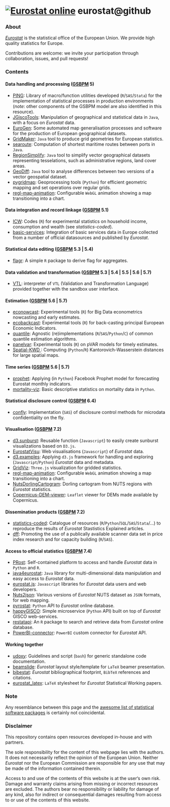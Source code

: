 
[![Eurostat online]( https://img.shields.io/badge/everything_starts_here-go_social!-blue.png?style=plastic)]( https://github.com/eurostat/) 
eurostat@github
===============

### About

[_Eurostat_](http://ec.europa.eu/eurostat) is the statistical office of the European Union. We provide high quality statistics for Europe.

Contributions are welcome: we invite your participation through collaboration, issues, and pull requests!

### Contents

#### Data handling and processing ([GSBPM](https://statswiki.unece.org/display/GSBPM/Generic+Statistical+Business+Process+Model) 5)

* [PING](https://github.com/eurostat/PING): Library of macro/function utilities developed (`R`/`SAS`/`Stata`) for the implementation of statistical processes in production environments (_note_: other components of the GSBPM model are also identified in this resource).
* [JGiscoTools](https://github.com/eurostat/JGiscoTools): Manipulation of geographical and statistical data in `Java`, with a focus on _Eurostat_ data.
* [EuroGen](https://github.com/eurostat/EuroGen): Some automated map generalisation processes and software for the production of European geographical datasets.
* [GridMaker](https://github.com/eurostat/GridMaker): `Java` tool to produce grid geometries for European statistics.
* [searoute](https://github.com/eurostat/searoute): Computation of shortest maritime routes between ports in `Java`.
* [RegionSimplify](https://github.com/eurostat/RegionSimplify): `Java` tool to simplify vector geographical datasets representing tesselations, such as administrative regions, land cover areas. 
* [GeoDiff](https://github.com/eurostat/GeoDiff): `Java` tool to analyse differences between two versions of a vector geospatial dataset.
* [pygridmap](https://github.com/eurostat/pygridmap): Geoprocessing tools (`Python`) for efficient geometric mapping and set operations over regular grids.
* [regl-map-animation](https://github.com/eurostat/regl-map-animation): Configurable `WebGL` animation showing a map transitioning into a chart. 

#### Data integration and record linkage ([GSBPM](https://statswiki.unece.org/display/GSBPM/Generic+Statistical+Business+Process+Model) 5.1)

* [ICW](https://github.com/eurostat/ICW): Codes (`R`) for experimental statistics on household income, consumption and wealth (see _statistics-coded_).
* [basic-services](https://github.com/eurostat/basic-services): Integration of basic services data in Europe collected from a number of official datasources and published by _Eurostat_.

#### Statistical data editing ([GSBPM](https://statswiki.unece.org/display/GSBPM/Generic+Statistical+Business+Process+Model) 5.3 | 5.4)

* [flagr](https://github.com/eurostat/flagr): A simple `R` package to derive flag for aggregates.

#### Data validation and transformation ([GSBPM](https://statswiki.unece.org/display/GSBPM/Generic+Statistical+Business+Process+Model) 5.3 | 5.4 | 5.5 | 5.6 | 5.7)

* [VTL](https://github.com/eurostat/VTL): interpreter of `VTL` (Validation and Transformation Language) provided together with the sandbox user interface.

#### Estimation ([GSBPM](https://statswiki.unece.org/display/GSBPM/Generic+Statistical+Business+Process+Model) 5.6 | 5.7)

* [econowcast](https://github.com/eurostat/econowcast): Experimental tools (`R`) for Big Data econometrics nowcasting and early estimates.
* [ecobackcast](https://github.com/eurostat/ecobackcast): Experimental tools (`R`) for back-casting principal European Economic Indicators. 
* [quantile](https://github.com/eurostat/quantile): Agnostic (re)implementations (`R`/`SAS`/`Python`/`C`) of common quantile estimation algorithms.
* [panelvar](https://github.com/eurostat/panelvar): Experimental tools (`R`) on pVAR models for timely estimates. 
* [Spatial-KWD ](https://github.com/eurostat/Spatial-KWD ): Computing (`Python`/`R`) Kantorovich-Wasserstein distances for large spatial maps.

#### Time series ([GSBPM](https://statswiki.unece.org/display/GSBPM/Generic+Statistical+Business+Process+Model) 5.6 | 5.7)

* [prophet](https://github.com/eurostat/prophet): Applying (in `Python`) Facebook Prophet model for forecasting Eurostat monthly indicators.
* [mortality-viz](https://github.com/eurostat/mortality-viz): Basic descriptive statistics on mortality data in `Python`.

#### Statistical disclosure control ([GSBPM](https://statswiki.unece.org/display/GSBPM/Generic+Statistical+Business+Process+Model) 6.4)

* [confly](https://github.com/eurostat/confly): Implementation (`SAS`) of disclosure control methods for microdata confidentiality on the fly.

#### Visualisation ([GSBPM](https://statswiki.unece.org/display/GSBPM/Generic+Statistical+Business+Process+Model) 7.2)

* [d3.sunburst](https://github.com/eurostat/d3.sunburst): Reusable function (`Javascript`) to easily create sunburst visualizations based on `D3.js`.
* [EurostatVisu](https://github.com/eurostat/EurostatVisu): Web visualisations (`Javascript`) of _Eurostat_ data.
* [d3.examples](https://github.com/eurostat/d3.examples): Applying `d3.js` framework for handling and exploring (`Javascript`/`Python`) _Eurostat_ data and metadata.
* [GridViz](https://github.com/eurostat/GridViz): `Three.js` visualization for gridded statistics. 
* [regl-map-animation](https://github.com/eurostat/regl-map-animation): Configurable `WebGL` animation showing a map transitioning into a chart.
* [NutsDorlingCartogram](https://github.com/eurostat/NutsDorlingCartogram): Dorling cartogram from NUTS regions with _Eurostat_ statistics.
* [Copernicus-DEM-viewer](https://github.com/eurostat/Copernicus-DEM-viewer): `Leaflet` viewer for DEMs made available by Copernicus.

#### Dissemination products ([GSBPM](https://statswiki.unece.org/display/GSBPM/Generic+Statistical+Business+Process+Model) 7.2)

* [statistics-coded](https://github.com/eurostat/statistics-coded): Catalogue of resources (`R`/`Python`/`SQL`/`SAS`/`Stata`/...) to reproduce the results of _Eurostat_ Stastistics Explained articles.
* [dff](https://github.com/eurostat/dff): Promoting the use of a publically available scanner data set in price index research and for capacity building (`R`/`SAS`).

#### Access to official statistics ([GSBPM](https://statswiki.unece.org/display/GSBPM/Generic+Statistical+Business+Process+Model) 7.4)

* [PRost](https://github.com/eurostat/PRost): Self-contained platform to access and handle _Eurostat_ data in `Python` and `R`.
* [java4eurostat](https://github.com/eurostat/java4eurostat): `Java` library for multi-dimensional data manipulation and easy access to _Eurostat_ data.
* [eurostat.js](https://github.com/eurostat/eurostat.js): `Javascript` libraries for _Eurostat_ data users and web developers.
* [Nuts2json](https://github.com/eurostat/Nuts2json): Various versions of _Eurostat_ NUTS dataset as `JSON` formats, for web mapping.
* [pyrostat](https://github.com/eurostat/pyrostat): `Python` API to _Eurostat_ online database.
* [happyGISCO](https://github.com/eurostat/happyGISCO): Simple microservice (`Python` API) built on top of _Eurostat_ GISCO web-services.
* [restatapi](https://github.com/eurostat/restatapi): An `R` package to search and retrieve data from _Eurostat_ online database.
* [PowerBI-connector](https://github.com/eurostat/PowerBI-connector): `PowerBI` custom connector for _Eurostat_ API.

#### Working together

* [udoxy](https://github.com/eurostat/udoxy): Guidelines and script (`bash`) for generic standalone code documentation.
* [beamslide](https://github.com/eurostat/beamslide): _Eurostat_ layout style/template for `LaTeX` beamer presentation.
* [bibestat](https://github.com/eurostat/bibestat): _Eurostat_ bibliographical footprint, `BibTeX` references and citations. 
* [eurostat_latex](): `LaTeX` stylesheet for _Eurostat_ Statistical Working papers.

### Note

Any resemblance between this page and the [awesome list of statistical software packages](https://github.com/SNStatComp/awesome-official-statistics-software) is certainly not coincidental. 

### Disclaimer

This repository contains open resources developed in-house and with partners.

The sole responsibility for the content of this webpage lies with the authors. It does not necessarily reflect the opinion of the European Union. Neither _Eurostat_ nor the European Commission are responsible for any use that may be made of the information contained therein.

Access to and use of the contents of this website is at the user‘s own risk. Damage and warranty claims arising from missing or incorrect resources are excluded. The authors bear no responsibility or liability for damage of any kind, also for indirect or consequential damages resulting from access to or use of the contents of this website.

